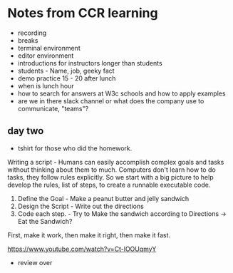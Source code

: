 # Notes from CCR learning

- recording
- breaks
- terminal environment
- editor environment
- introductions for instructors longer than students
- students - Name, job, geeky fact
- demo practice 15 - 20 after lunch
- when is lunch hour
- how to search for answers at W3c schools and how to apply examples
- are we in there slack channel or what does the company use to communicate, "teams"?

## day two

- tshirt for those who did the homework.

Writing a script - Humans can easily accomplish complex goals and tasks without thinking about them to much. Computers don't learn how to do tasks, they follow rules explicitly. So we start with a big picture to help develop the rules, list of steps, to create a runnable executable code.

1. Define the Goal - Make a peanut butter and jelly sandwich
2. Design the Script - Write out the directions
3. Code each step. - Try to Make the sandwich according to Directions -> Eat the Sandwich?

First, make it work, then make it right, then make it fast.


https://www.youtube.com/watch?v=Ct-lOOUqmyY


- review over
